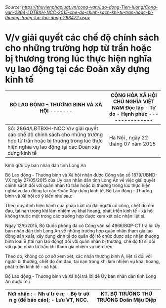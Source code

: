 *Source: https://thuvienphapluat.vn/cong-van/Lao-dong-Tien-luong/Cong-van-2864-LDTBXH-NCC-2015-che-do-chinh-sach-khi-tu-tran-hoac-bi-thuong-trong-luc-lao-dong-283472.aspx*

# V/v giải quyết các chế độ chính sách cho những trường hợp từ trần hoặc bị thương trong lúc thực hiện nghĩa vụ lao động tại các Đoàn xây dựng kinh tế

| BỘ LAO ĐỘNG – THƯƠNG BINH VÀ XÃ HỘI ------- | CỘNG HÒA XÃ HỘI CHỦ NGHĨA VIỆT NAM Độc lập - Tự do - Hạnh phúc --------------- |
|---|---|
| Số: 2864/LĐTBXH-NCC V/v giải quyết các chế độ chính sách cho những trường hợp từ trần hoặc bị thương trong lúc thực hiện nghĩa vụ lao động tại các Đoàn xây dựng kinh tế | Hà Nội , ngày 22 tháng 07 năm 2015 |

Kính gửi: Ủy ban nhân dân tỉnh Long An

Bộ Lao động - Thương binh và Xã hội nhận được Công văn số 1879/UBND-VX ngày 27/05/2015 của Ủy ban nhân dân tỉnh Long An về việc giải quyết chính sách đối với quân nhân từ trần hoặc bị thương trong lúc thực hiện nghĩa vụ lao động tại các Đoàn Xây dựng kinh tế, Bộ Lao động - Thương binh và Xã hội có ý kiến như sau:

Theo quy định hiện hành của pháp luật ưu đãi người có công, chết do ốm đau, tai nạn trong khi làm nhiệm vụ khai hoang, phát triển kinh tế - xã hội không thuộc một trong các trường hợp được xem xét xác nhận liệt sĩ.

Ngày 12/6/2015, Bộ Quốc phòng đã có Công văn số 4966/BQP-CT trả lời Ủy ban nhân dân tỉnh Long An về những trường hợp quân nhân tham gia lao động sản xuất, xây dựng kinh tế do quân đội tổ chức được xác nhận thương binh loại B (tai nạn lao động) đối với quân nhân bị thương, chế độ tử sĩ đối với quân nhân từ trần khi tham gia nhiệm vụ nêu trên.

Theo đó, không có cơ sở xem xét, xác nhận thương binh A, liệt sĩ đối với người bị thương, chết do ốm đau, tai nạn trong khi làm nhiệm vụ khai hoang, phát triển kinh tế - xã hội.

Bộ Lao động - Thương binh và Xã hội trả lời để Ủy ban nhân dân tỉnh Long An được rõ./.

| Nơi nhận : - Nh ư tr ê n; - Bộ tr ưở n g (để báo cáo); - Lưu VT, NCC. | KT. BỘ TRƯỞNG THỨ TRƯỞNG Doãn Mậu Diệp |
|---|---|